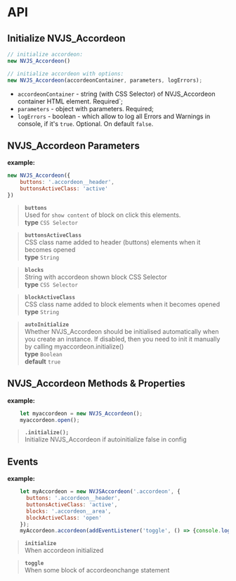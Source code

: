 # API

## Initialize NVJS_Accordeon

``` js
// initialize accordeon:
new NVJS_Accordeon()

// initialize accordeon with options:
new NVJS_Accordeon(accordeonContainer, parameters, logErrors);
```

- `accordeonContainer` - string (with CSS Selector) of NVJS_Accordeon container HTML element. Required`;
- `parameters` - object with parameters. Required;
- `logErrors` - boolean - which allow to log all Errors and Warnings in console, if it's `true`. Optional. On default `false`.


## NVJS_Accordeon Parameters


**example:**
``` js
new NVJS_Accordeon({
    buttons: '.accordeon__header',
    buttonsActiveClass: 'active'
})
``` 

> **`buttons`** \
> Used for `show content` of block on click this elements. \
> **type**  `CSS Selector`

> **`buttonsActiveClass`** \
> CSS class name added to header (buttons) elements when it becomes opened \
> **type**  `String`

> **`blocks`** \
> String with accordeon shown block CSS Selector \
> **type**  `CSS Selector`

> **`blockActiveClass`** \
> CSS class name added to block elements when it becomes opened \
> **type**  `String`

> **`autoInitialize`** \
> Whether NVJS_Accordeon should be initialised automatically when you create an instance. If disabled, then you need to init it manually by calling myaccordeon.initialize() \
> **type**  `Boolean`\
> **default**  `true`

## NVJS_Accordeon Methods & Properties

**example:**

``` js
    let myaccordeon = new NVJS_Accordeon();
    myaccordeon.open();
```

> **`.initialize();`** \
> Initialize NVJS_Accordeon if autoinitialize false in config 

## Events

**example:**

``` js
    let myAccordeon = new NVJSAccordeon('.accordeon', {
      buttons: '.accordeon__header',
      buttonsActiveClass: 'active',
      blocks: '.accordeon__area',
      blockActiveClass: 'open'
    });
    myAccordeon.accordeon(addEventListener('toggle', () => {console.log('accordeon toggle')}))
```

> **`initialize`** \
> When accordeon initialized

> **`toggle`** \
> When some block of accordeonchange statement
